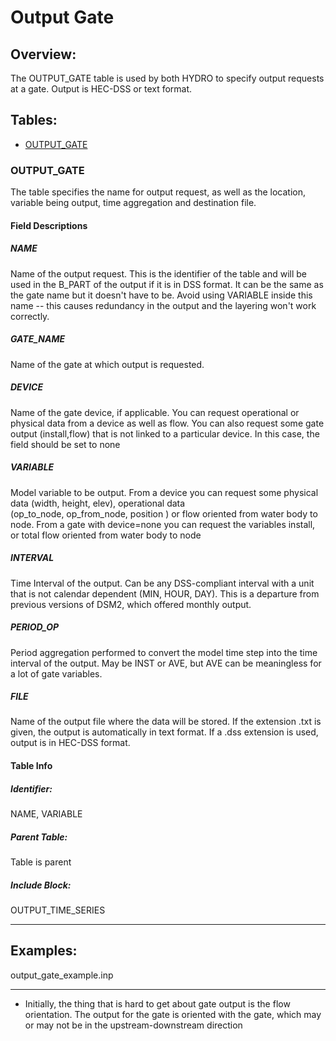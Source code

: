 # Output Gate

## Overview:

The OUTPUT_GATE table is used by both HYDRO to specify output requests
at a gate. Output is HEC-DSS or text format.

  

## Tables:

-   [OUTPUT_GATE](#OutputGate-output_gate)

  

### OUTPUT_GATE

The table specifies the name for output request, as well as the
location, variable being output, time aggregation and destination file.

#### Field Descriptions

##### NAME

Name of the output request. This is the identifier of the table and will
be used in the B_PART of the output if it is in DSS format. It can be
the same as the gate name but it doesn't have to be. Avoid using
VARIABLE inside this name -- this causes redundancy in the output and
the layering won't work correctly.

##### GATE_NAME

Name of the gate at which output is requested.

##### DEVICE

Name of the gate device, if applicable. You can request operational or
physical data from a device as well as flow. You can also request some
gate output (install,flow) that is not linked to a particular device. In
this case, the field should be set to none

##### VARIABLE

Model variable to be output. From a device you can request some physical
data (width, height, elev), operational data
(op_to_node, op_from_node, position ) or flow oriented from water body
to node. From a gate with device=none you can request the
variables install, or total flow oriented from water body to node

##### INTERVAL

Time Interval of the output. Can be any DSS-compliant interval with a
unit that is not calendar dependent (MIN, HOUR, DAY). This is a
departure from previous versions of DSM2, which offered monthly output.

##### PERIOD_OP

Period aggregation performed to convert the model time step into the
time interval of the output. May be INST or AVE, but AVE can be
meaningless for a lot of gate variables.

##### FILE

Name of the output file where the data will be stored. If the extension
.txt is given, the output is automatically in text format. If a .dss
extension is used, output is in HEC-DSS format.

#### Table Info

##### Identifier:

NAME, VARIABLE

##### Parent Table:

Table is parent

##### Include Block:

OUTPUT_TIME_SERIES

  

------------------------------------------------------------------------

  

## Examples:

output_gate_example.inp   
  

------------------------------------------------------------------------

  

-   Initially, the thing that is hard to get about gate output is the
    flow orientation. The output for the gate is oriented with the gate,
    which may or may not be in the upstream-downstream direction
